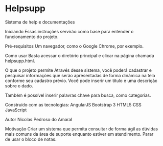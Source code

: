 # Helpsupp
Sistema de help e documentações

Iniciando
Essas instruções servirão como base para entender o funcionamento do projeto.

Pré-requisitos
Um navegador, como o Google Chrome, por exemplo.

Como usar
Basta acessar o diretório principal e clicar na página chamada helpsupp.html.

O que o projeto permite
Através desse sistema, você poderá cadastrar e pesquisar informações que serão apresentadas de forma dinâmica na tela conforme seu cadastro prévio.
Você pode inserir um título e uma descrição sobre o dado.

Também é possível inserir palavras chave para busca, como categorias.

Construído com as tecnologias:
AngularJS 
Bootstrap 3
HTML5
CSS
JavaScript

Autor
Nicolas Pedroso do Amaral

Motivação
Criar um sistema que permita consultar de forma ágil as dúvidas mais comuns da área de suporte enquanto estiver em atendimento.
Parar de usar o bloco de notas.
